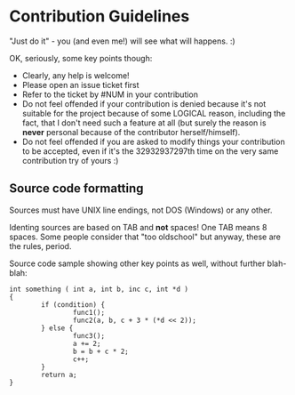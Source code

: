 # Contribution Guidelines

"Just do it" - you (and even me!) will see what will happens. :)

OK, seriously, some key points though:

* Clearly, any help is welcome!
* Please open an issue ticket first
* Refer to the ticket by #NUM in your contribution
* Do not feel offended if your contribution is denied because it's
not suitable for the project because of some LOGICAL reason, including
the fact, that I don't need such a feature at all (but surely the
reason is **never** personal because of the contributor herself/himself).
* Do not feel offended if you are asked to modify things your
contribution to be accepted, even if it's the 32932937297th time on
the very same contribution try of yours :)

## Source code formatting

Sources must have UNIX line endings, not DOS (Windows) or any other.

Identing sources are based on TAB and **not** spaces! One TAB means 8 spaces.
Some people consider that "too oldschool" but anyway, these are the rules,
period.

Source code sample showing other key points as well, without further blah-blah:


    int something ( int a, int b, inc c, int *d )
    {
            if (condition) {
                    func1();
                    func2(a, b, c + 3 * (*d << 2));
            } else {
                    func3();
                    a += 2;
                    b = b + c * 2;
                    c++;
            }
            return a;
    }
